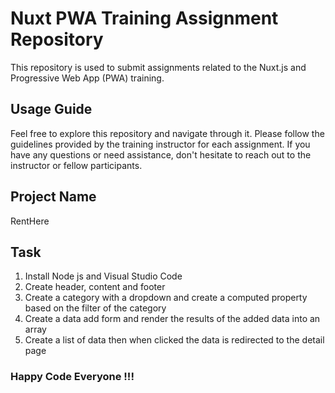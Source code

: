 # Nuxt PWA Training Assignment Repository

This repository is used to submit assignments related to the Nuxt.js and Progressive Web App (PWA) training.

## Usage Guide

Feel free to explore this repository and navigate through it. Please follow the guidelines provided by the training instructor for each assignment. If you have any questions or need assistance, don't hesitate to reach out to the instructor or fellow participants.

## Project Name

RentHere

## Task

1. Install Node js and Visual Studio Code
2. Create header, content and footer
3. Create a category with a dropdown and create a computed property based on the filter of the category
4. Create a data add form and render the results of the added data into an array
5. Create a list of data then when clicked the data is redirected to the detail page

### Happy Code Everyone !!!
